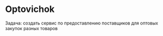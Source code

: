 # Optovichok

Задача: создать сервис по предоставлению поставщиков для оптовых закупок разных товаров
